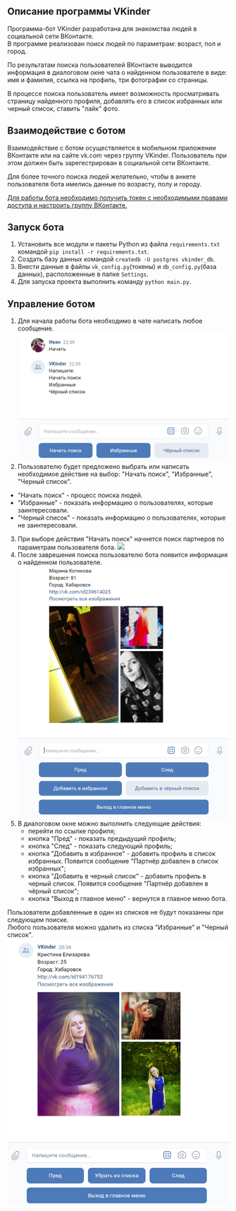 
## Описание программы VKinder
Программа-бот VKinder разработана для знакомства людей в социальной сети ВКонтакте.  
В программе реализован поиск людей по параметрам: возраст, пол и город.  

По результатам поиска пользователей ВКонтакте выводится информация в диалоговом окне чата о найденном пользователе в виде: имя и фамилия, ссылка на профиль, три фотографии со страницы.

В процессе поиска пользователь имеет возможность просматривать страницу найденного профиля, добавлять его в список избранных или черный список, ставить "лайк" фото.

## Взаимодействие с ботом
Взаимодействие с ботом осуществляется в мобильном приложении ВКонтакте или на сайте vk.com через группу VKinder. Пользователь при этом должен быть зарегестрирован в социальной сети ВКонтакте.
 
Для более точного поиска людей желательно, чтобы в анкете пользователя бота имелись данные по возрасту, полу и городу.

[Для работы бота необходимо получить токен с необходимыми правами доступа и настроить группу ВКонтакте.](Documentation/get_and_set_values.MD)

## Запуск бота 
1. Установить все модули и пакеты Python из файла `requirements.txt` командой `pip install -r requirements.txt`.
2. Создать базу данных командой `createdb -U postgres vkinder_db`.
3. Внести данные в файлы `vk_config.py`(токены) и `db_config.py`(база данных), расположенные в папке `Settings`. 
4. Для запуска проекта выполнить команду `python main.py`. 

## Управление ботом
1. Для начала работы бота необходимо в чате написать любое сообщение.
![](Documentation/photo/bot_start.png)
2. Пользователю будет предложено выбрать или написать необходимое действие на выбор: "Начать поиск", "Избранные", "Черный список".
 
 - "Начать поиск" - процесс поиска людей. 
 - "Избранные" - показать информацию о пользователях, которые заинтересовали.     
 - "Черный список" - показать информацию о пользователях, которые не заинтересовали. 
 

3. При выборе действия "Начать поиск" начнется поиск партнеров по параметрам пользователя бота.
![](photo/bot_search.png)
4. После заврешения поиска пользователю бота появится информация о найденном пользователе.
![](Documentation/photo/vk_profile.png)
5. В диалоговом окне можно выполнить следующие действия: 
    - перейти по ссылке профиля;
    - кнопка "Пред" - показать предыдущий профиль;
    - кнопка "След" - показать следующий профиль;
    - кнопка "Добавить в избранное" - добавить профиль в список избранных. Появится сообщение "Партнёр добавлен в cписок избранных";
    - кнопка "Добавить в черный список" - добавить профиль в черный список. Появится сообщение "Партнёр добавлен в чёрный cписок";
    - кнопка "Выход в главное меню" - вернутся в главное меню бота.
 
    
Пользователи добавленные в один из списков не будут показанны при следующем поиске.  
Любого пользователя можно удалить из списка "Избранные" и "Черный список".
![](Documentation/photo/vk_list.png)